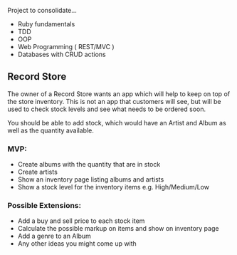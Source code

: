 Project to consolidate...

- Ruby fundamentals
- TDD
- OOP
- Web Programming ( REST/MVC )
- Databases with CRUD actions

## Record Store

The owner of a Record Store wants an app which will help to keep on top of the store inventory. This is not an app that customers will see, but will be used to check stock levels and see what needs to be ordered soon.

You should be able to add stock, which would have an Artist and Album as well as the quantity available.

### MVP:

- Create albums with the quantity that are in stock
- Create artists
- Show an inventory page listing albums and artists
- Show a stock level for the inventory items e.g. High/Medium/Low

### Possible Extensions:

- Add a buy and sell price to each stock item
- Calculate the possible markup on items and show on inventory page
- Add a genre to an Album
- Any other ideas you might come up with
